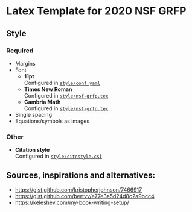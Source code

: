 # Latex Template for 2020 NSF GRFP

## Style

### Required

- Margins
- Font
  - **11pt** \
    Configured in [`style/conf.yaml`](style/conf.yaml)
  - **Times New Roman** \
    Configured in [`style/nsf-grfp.tex`](style/nsf-grfp.tex)
  - **Cambria Math** \
    Configured in [`style/nsf-grfp.tex`](style/nsf-grfp.tex)
- Single spacing
- Equations/symbols as images

### Other

- **Citation style** \
  Configured in [`style/citestyle.csl`](style/citestyle.csl)

## Sources, inspirations and alternatives:

  - https://gist.github.com/kristopherjohnson/7466917
  - https://gist.github.com/bertvv/e77e3a5d24d8c2a9bcc4
  - https://keleshev.com/my-book-writing-setup/
